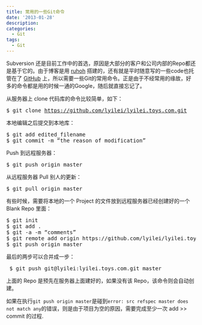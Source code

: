 ```yaml
---
title: 常用的一些Git命令
date: '2013-01-28'
description:
categories:
  - Git
tags:
  - Git
---
```


Subversion 还是目前工作中的首选，原因是大部分的客户和公司内部的Repo都还是基于它的。由于博客是用 [ruhoh](http://ruhoh.com) 搭建的，还有就是平时随意写的一些code也托管在了 [GitHub](https://github.com) 上，所以需要一些Git的常用命令。正是由于不经常用的缘故，好多的命令都是用的时候一通的Google，随后就直接忘记了。

从服务器上 clone 代码库的命令比较简单，如下：  
    <pre>$ git clone https://github.com/lyilei/lyilei.toys.com.git</pre>  

本地编辑之后提交到本地库：  
<pre>
$ git add edited_filename
$ git commit -m “the reason of modification”
</pre>
	
Push 到远程服务器：  
	<pre>$ git push origin master</pre>

从远程服务器 Pull 别人的更新：  
	<pre>$ git pull origin master</pre>
	
有些时候，需要将本地的一个 Project 的文件放到远程服务器已经创建好的一个 Blank Repo 里面：  
<pre>
$ git init
$ git add .
$ git -a -m “comments”
$ git remote add origin https://github.com/lyilei/lyilei.toys.com.git
$ git push origin master
</pre>	

最后的两步可以合并成一步：
<pre> $ git push git@lyilei:lyilei.toys.com.git master</pre>
上面的 Repo 是预先在服务器上面建好的，如果没有该 Repo，该命令则会自动创建。

如果在执行`git push origin master`是碰到`error: src refspec master does not match any`的错误，则是由于项目为空的原因，需要完成至少一次 add >> commit 的过程.



